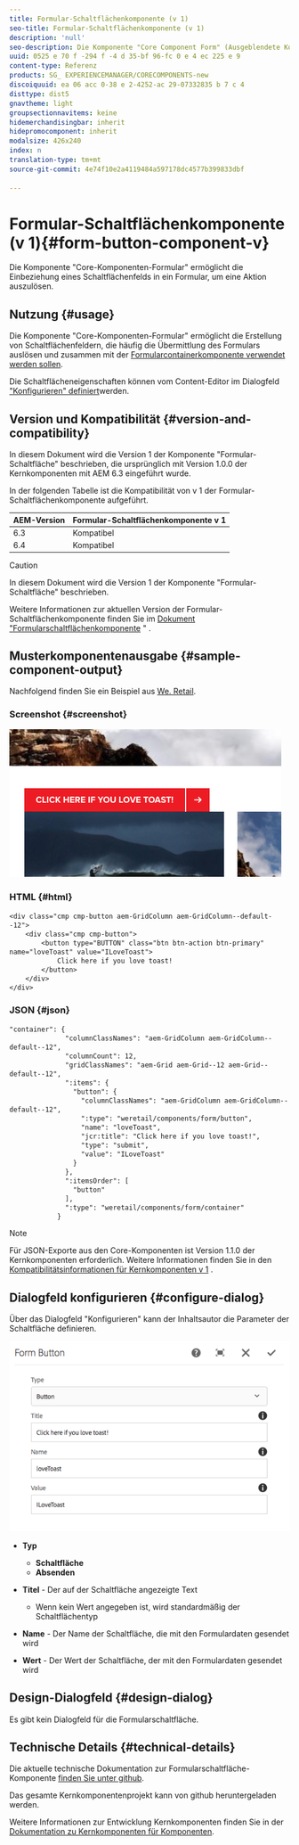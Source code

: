 ```yaml
---
title: Formular-Schaltflächenkomponente (v 1)
seo-title: Formular-Schaltflächenkomponente (v 1)
description: 'null'
seo-description: Die Komponente "Core Component Form" (Ausgeblendete Komponente) ermöglicht die Einbeziehung eines unsichtbaren Felds in ein Formular.
uuid: 0525 e 70 f -294 f -4 d 35-bf 96-fc 0 e 4 ec 225 e 9
content-type: Referenz
products: SG_ EXPERIENCEMANAGER/CORECOMPONENTS-new
discoiquuid: ea 06 acc 0-38 e 2-4252-ac 29-07332835 b 7 c 4
disttype: dist5
gnavtheme: light
groupsectionnavitems: keine
hidemerchandisingbar: inherit
hidepromocomponent: inherit
modalsize: 426x240
index: n
translation-type: tm+mt
source-git-commit: 4e74f10e2a4119484a597178dc4577b399833dbf

---
```



# Formular-Schaltflächenkomponente (v 1){#form-button-component-v}

Die Komponente &quot;Core-Komponenten-Formular&quot; ermöglicht die Einbeziehung eines Schaltflächenfelds in ein Formular, um eine Aktion auszulösen.

## Nutzung {#usage}

Die Komponente &quot;Core-Komponenten-Formular&quot; ermöglicht die Erstellung von Schaltflächenfeldern, die häufig die Übermittlung des Formulars auslösen und zusammen mit der [Formularcontainerkomponente verwendet werden sollen](form-container.md).

Die Schaltflächeneigenschaften können vom Content-Editor im Dialogfeld [&quot;Konfigurieren&quot; definiert](form-button-v1.md#main-pars_title)werden.

## Version und Kompatibilität {#version-and-compatibility}

In diesem Dokument wird die Version 1 der Komponente &quot;Formular-Schaltfläche&quot; beschrieben, die ursprünglich mit Version 1.0.0 der Kernkomponenten mit AEM 6.3 eingeführt wurde.

In der folgenden Tabelle ist die Kompatibilität von v 1 der Formular-Schaltflächenkomponente aufgeführt.

| AEM-Version | Formular-Schaltflächenkomponente v 1 |
|--- |--- |
| 6.3 | Kompatibel |
| 6.4 | Kompatibel |

>[!CAUTION]
>
>In diesem Dokument wird die Version 1 der Komponente &quot;Formular-Schaltfläche&quot; beschrieben.
>
>Weitere Informationen zur aktuellen Version der Formular-Schaltflächenkomponente finden Sie im [Dokument &quot;Formularschaltflächenkomponente](form-button.md) &quot; .

## Musterkomponentenausgabe {#sample-component-output}

Nachfolgend finden Sie ein Beispiel aus [We. Retail](https://helpx.adobe.com/experience-manager/6-4/sites/developing/using/we-retail.html).

### Screenshot {#screenshot}

![](assets/chlimage_1-48.png)

### HTML {#html}

```
<div class="cmp cmp-button aem-GridColumn aem-GridColumn--default--12">
    <div class="cmp cmp-button">
        <button type="BUTTON" class="btn btn-action btn-primary" name="loveToast" value="ILoveToast">
            Click here if you love toast!
        </button>
    </div>
</div>
```

### JSON {#json}

```
"container": {
              "columnClassNames": "aem-GridColumn aem-GridColumn--default--12",
              "columnCount": 12,
              "gridClassNames": "aem-Grid aem-Grid--12 aem-Grid--default--12",
              ":items": {
                "button": {
                  "columnClassNames": "aem-GridColumn aem-GridColumn--default--12",
                  ":type": "weretail/components/form/button",
                  "name": "loveToast",
                  "jcr:title": "Click here if you love toast!",
                  "type": "submit",
                  "value": "ILoveToast"
                }
              },
              ":itemsOrder": [
                "button"
              ],
              ":type": "weretail/components/form/container"
            }
```

>[!NOTE]
>
>Für JSON-Exporte aus den Core-Komponenten ist Version 1.1.0 der Kernkomponenten erforderlich. Weitere Informationen finden Sie in den [Kompatibilitätsinformationen für Kernkomponenten v 1](versions.md#main-pars_title_236368006) .

## Dialogfeld konfigurieren {#configure-dialog}

Über das Dialogfeld &quot;Konfigurieren&quot; kann der Inhaltsautor die Parameter der Schaltfläche definieren.

![](assets/chlimage_1-49.png)

* **Typ**
   * **Schaltfläche**
   * **Absenden**

* **Titel** - Der auf der Schaltfläche angezeigte Text
   * Wenn kein Wert angegeben ist, wird standardmäßig der Schaltflächentyp

* **Name** - Der Name der Schaltfläche, die mit den Formulardaten gesendet wird
* **Wert** - Der Wert der Schaltfläche, der mit den Formulardaten gesendet wird

## Design-Dialogfeld {#design-dialog}

Es gibt kein Dialogfeld für die Formularschaltfläche.

## Technische Details {#technical-details}

Die aktuelle technische Dokumentation zur Formularschaltfläche-Komponente [finden Sie unter github](https://github.com/adobe/aem-core-wcm-components/tree/master/content/src/content/jcr_root/apps/core/wcm/components/form/button/v1/button).

Das gesamte Kernkomponentenprojekt kann von github heruntergeladen werden.

Weitere Informationen zur Entwicklung Kernkomponenten finden Sie in der [Dokumentation zu Kernkomponenten für Komponenten](developing.md).
